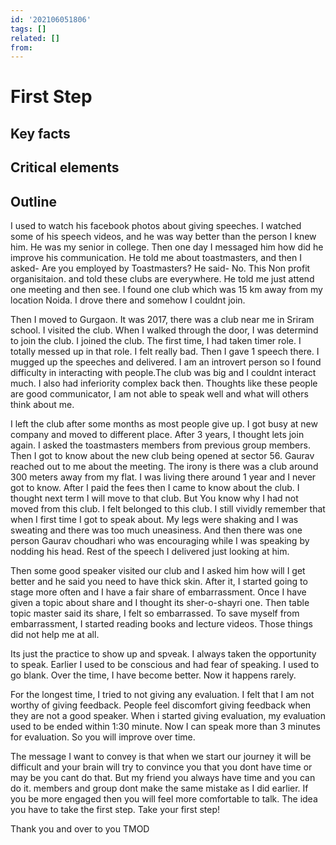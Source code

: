 ```yaml
---
id: '202106051806'
tags: []
related: []
from:
---
```


# First Step

## Key facts

## Critical elements

## Outline

I used to watch his facebook photos about giving speeches. I watched some of his speech videos, and he was way better than the person I knew him. He was my senior in college. Then one day I messaged him how did he improve his communication. He told me about toastmasters, and then 
I asked- Are you employed by Toastmasters? 
He said- No. This Non profit organisitaion. and told these clubs are everywhere. He told me just attend one meeting and then see.
I found one club which was 15 km away from my location Noida. I drove there and somehow I couldnt join.

Then I moved to Gurgaon. It was 2017, there was a club near me in Sriram school. I visited the club.  When I walked through the door, I was determind to join the club. I joined the club. The first time, I had taken timer role. I totally messed up in that role. I felt really bad. Then I gave 1 speech there. I mugged up the speeches and delivered. I am an introvert person so I found difficulty in interacting with people.The club was big and I couldnt interact much. I also had inferiority complex back then. Thoughts like these people are good communicator, I am not able to speak well and what will others think about me. 

I left the club after some months as most people give up. I got busy at new company and moved to different place. 
After 3 years, I thought lets join again. I asked the toastmasters members from previous group members. Then I got to know about the new club being opened at sector 56. Gaurav reached out to me about the meeting. The irony is there was a club around 300 meters away from my flat. I was living there around 1 year and I never got to know. After I paid the fees then I came to know about the club. I thought next term I will move to that club. 
But You know why I had not moved from this club. I felt belonged to this club. 
I still vividly remember that when I first time I got to speak about. My legs were shaking and I was sweating and there was too much uneasiness. And then there was one person Gaurav choudhari who was encouraging while I was speaking by nodding his head. Rest of the speech I delivered just looking at him. 

Then some good speaker visited our club and I asked him how will I get better and he said you need to have thick skin. After it, I started going to stage more often and I have a fair share of embarrassment. 
Once I have given a topic about share and I thought its sher-o-shayri one. Then table topic master said its share, I felt so embarrassed. To save myself from embarrassment, I started reading books and lecture videos. Those things did not help me at all. 

Its just the practice to show up and spveak. I always taken the opportunity to speak.
Earlier I used to be conscious and had fear of speaking. I used to go blank. Over the time, I have become better. Now it happens rarely. 

For the longest time, I tried to not giving any evaluation. I felt that I am not worthy of giving feedback. People feel discomfort giving feedback when they are not a good speaker. 
When i started giving evaluation, my evaluation used to be ended within 1:30 minute. Now I can speak more than 3 minutes for evaluation. So you will improve over time. 


The message I want to convey is that when we start our journey it will be difficult and your brain will try to convince you that you dont have time or may be you cant do that. But my friend you always have time and you can do it. members and group dont make the same mistake as I did earlier. If you be more engaged then you will feel more comfortable to talk. 
The idea you have to take the first step. Take your first step!


Thank you and over to you TMOD
